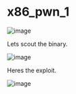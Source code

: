 # x86_pwn_1

![image](https://user-images.githubusercontent.com/79220528/163263498-bd1b785b-8cf9-4a37-ab5a-88df5d193567.png)

Lets scout the binary. 

![image](https://user-images.githubusercontent.com/79220528/163263645-9c181aa0-f71e-42d8-8ffb-45cd2bbbfa55.png)

Heres the exploit. 

![image](https://user-images.githubusercontent.com/79220528/163264625-6797bfe7-4e30-4f08-a431-4c9f2746d46d.png)
























































